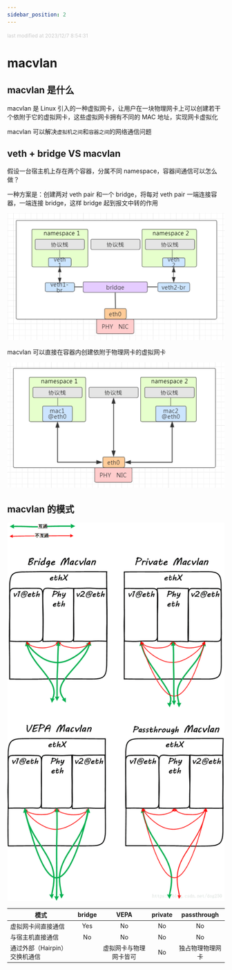 ```yaml
---
sidebar_position: 2
---
```

    
<small style="color: #ccc;">last modified at 2023/12/7 8:54:31</small>
# macvlan

## macvlan 是什么

macvlan 是 Linux 引入的一种虚拟网卡，让用户在一块物理网卡上可以创建若干个依附于它的虚拟网卡，这些虚拟网卡拥有不同的 MAC 地址，实现网卡虚拟化

macvlan 可以解决`虚拟机之间`和`容器之间`的网络通信问题

## veth + bridge VS macvlan

假设一台宿主机上存在两个容器，分属不同 namespace，容器间通信可以怎么做？

一种方案是：创建两对 veth pair 和一个 bridge，将每对 veth pair 一端连接容器，一端连接 bridge，这样 bridge 起到报文中转的作用

![bridge](./assets/macvlan-bridge.png)

macvlan 可以直接在容器内创建依附于物理网卡的虚拟网卡

![macvlan](./assets/macvlan-network.png)

## macvlan 的模式

![macvlan-mode](./assets/macvlan-mode.png)

| 模式 | bridge | VEPA | private | passthrough |
| - | :-: | :-: | :-: | :-: |
| 虚拟网卡间直接通信 | Yes | No | No | No |
| 与宿主机直接通信 | No | No | No | No |
| 通过外部（Hairpin）交换机通信 | | 虚拟网卡与物理网卡皆可 | No | 独占物理物理网卡 |

      